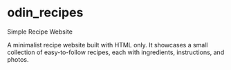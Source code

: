 # odin_recipes
Simple Recipe Website

A minimalist recipe website built with HTML only. It showcases a small collection of easy-to-follow recipes, each with ingredients, instructions, and photos.
